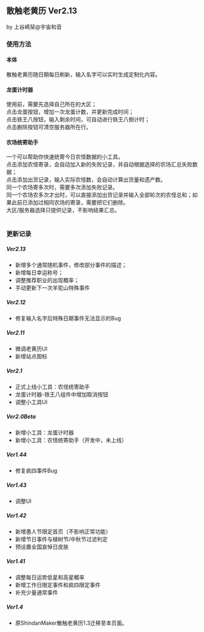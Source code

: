 ## 散触老黄历 Ver2.13
by 上谷崎栞@宇宙和音

### 使用方法
#### 本体
散触老黄历随日期每日刷新，输入名字可以实时生成定制化内容。
#### 龙蛋计时器
使用前，需要先选择自己所在的大区；<br>
点击龙蛋按钮，增加一次龙蛋计数，并更新完成时间；<br>
点击铁王八按钮，输入剩余时间，可自动进行铁王八倒计时；<br>
点击删除按钮可清空服务器所在行。<br>
#### 农场统寄助手
一个可以帮助你快速统寄今日农怪数据的小工具。<br>
点击添加农怪寄录，会自动加入新的失败记录，并自动根据选择的农场汇总失败数据；<br>
点击添加出货记录，输入实际农怪数，会自动计算出货量和遗产数。<br>
同一个农场寄多次时，需要多次添加失败记录。<br>
同一个农场农多次才出时，可以直接添加出货记录并输入全部轮次的农怪总和；如果此前已添加过相同农场的寄录，需要把它们删除。<br>
大区/服务器选择只提供记录，不影响结果汇总。<br>
</br>
### 更新记录
##### Ver2.13
- 新增多个通常随机事件，修改部分事件的描述；
- 新增每日幸运称号；
- 调整推荐职业的出现概率；
- 手动更新下一次羊驼山特殊事件
##### Ver2.12
- 修复输入名字后特殊日期事件无法显示的Bug
##### Ver2.11
- 微调老黄历UI
- 新增站点图标
##### Ver2.1
- 正式上线小工具：农怪统寄助手
- 龙蛋计时器-铁王八组件中增加取消按钮
- 调整小工具UI
##### Ver2.0Beta
- 新增小工具：龙蛋计时器
- 新增小工具：农怪统寄助手（开发中，未上线）
##### Ver1.44
- 修复疯四事件Bug
##### Ver1.43
- 调整UI
##### Ver1.42
- 新增愚人节限定首页（不影响正常功能）
- 新增节日事件与植树节/中秋节过滤判定
- 预设置全国哀悼日皮肤
##### Ver1.41
- 调整每日运势低星和高星概率
- 新增工作日限定事件和疯四限定事件
- 补充少量通常事件
##### Ver1.4
- 原ShindanMaker散触老黄历1.3迁移至本页面。
